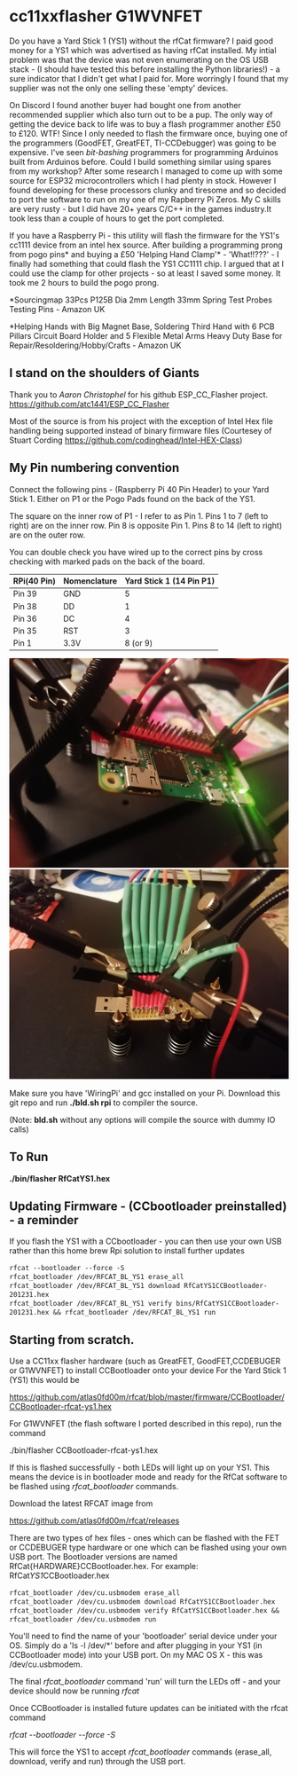 # cc11xxflasher G1WVNFET

Do you have a Yard Stick 1 (YS1) without the rfCat firmware? I paid good money for a YS1 which was advertised as having rfCat installed.
My intial problem was that the device was not even enumerating on the OS USB stack - (I should have tested this before installing the Python libraries!) - a sure
indicator that I didn't get what I paid for. More worringly I found that my supplier was not the only one selling these 'empty' devices. 

On Discord I found another buyer had bought one from another recommended supplier which also turn out to be a pup. The only way of getting the device back to life was to buy a flash programmer another £50 to £120. WTF! Since I only needed to flash the firmware once, buying one of the programmers (GoodFET, GreatFET, TI-CCDebugger) was going to be expensive. I've seen *bit-bashing* programmers for programming Arduinos built from Arduinos before. Could I build something similar using spares from my workshop? After some research I managed to come up with some source for ESP32 microcontrollers which I had plenty in stock. However I found developing for these processors clunky and tiresome and so decided to port the software to run on my one of my Rapberry Pi Zeros. My C skills are very rusty - but I did have 20+ years C/C++ in the games industry.It took less than a couple of hours to get the port completed.

If you have a Raspberry Pi - this utility will flash the firmware for the YS1's cc1111 device from an intel hex source.
After building a programming prong from pogo pins* and buying a £50 'Helping Hand Clamp'* - 'What!!???' - I finally had something that could flash the YS1 CC1111 chip.
I argued that at I could use the clamp for other projects - so at least I saved some money. It took me 2 hours to build the pogo prong. 

*Sourcingmap 33Pcs P125B Dia 2mm Length 33mm Spring Test Probes Testing Pins - Amazon UK

*Helping Hands with Big Magnet Base, Soldering Third Hand with 6 PCB Pillars Circuit Board Holder and 5 Flexible Metal Arms Heavy Duty Base for Repair/Resoldering/Hobby/Crafts - Amazon UK


I stand on the shoulders of Giants
---

Thank you to *Aaron Christophel* for his github ESP_CC_Flasher project. https://github.com/atc1441/ESP_CC_Flasher

Most of the source is from his project with the exception of Intel Hex file handling being supported instead of binary firmware files
(Courtesey of Stuart Cording https://github.com/codinghead/Intel-HEX-Class)

My Pin numbering convention
---
Connect the following pins  - (Raspberry Pi 40 Pin Header) to your Yard Stick 1. Either on P1 or the Pogo Pads found on the back of the YS1.

The square on the inner row of P1 - I refer to as Pin 1.  Pins 1 to 7 (left to right) are on the inner row.
Pin 8 is opposite Pin 1. Pins 8 to 14 (left to right) are on the outer row. 

You can double check you have wired up to the correct pins by cross checking with marked pads on the back of the board.



RPi(40 Pin)|Nomenclature| Yard Stick 1 (14 Pin P1) 
-------|-------|-----
Pin 39| GND	|5  
Pin 38| DD   |1
Pin 36| DC   |4
Pin 35| RST  |3
Pin 1|  3.3V |8 (or 9)

![Home brew pogo programming device with Pi Zero](/images/YS1_PiZero_Programmer.jpg)
![Home brew pogo programming device with Pi Zero](/images/YS1_Pogo_Pins_P1.jpg)


Make sure you have 'WiringPi' and gcc installed on your Pi. Download this git repo and run
**./bld.sh rpi** to compiler the source.

(Note: **bld.sh** without any options will compile the source with dummy IO calls)

To Run
---

**./bin/flasher RfCatYS1.hex**


Updating Firmware - (CCbootloader preinstalled) - a reminder
---
If you flash the YS1 with a CCbootloader - you can then use your own USB rather than this home brew Rpi solution to install further updates


````
rfcat --bootloader --force -S 
rfcat_bootloader /dev/RFCAT_BL_YS1 erase_all
rfcat_bootloader /dev/RFCAT_BL_YS1 download RfCatYS1CCBootloader-201231.hex
rfcat_bootloader /dev/RFCAT_BL_YS1 verify bins/RfCatYS1CCBootloader-201231.hex && rfcat_bootloader /dev/RFCAT_BL_YS1 run
````

Starting from scratch.
---

Use a CC11xx flasher hardware (such as GreatFET, GoodFET,CCDEBUGER or G1WVNFET) to install CCBootloader onto your device
For the Yard Stick 1 (YS1) this would be 

https://github.com/atlas0fd00m/rfcat/blob/master/firmware/CCBootloader/CCBootloader-rfcat-ys1.hex

For G1WVNFET (the flash software I ported described in this repo), run the command

./bin/flasher CCBootloader-rfcat-ys1.hex

If this is flashed successfully - both LEDs will light up on your YS1. This means the device is in bootloader mode
and ready for the RfCat software to be flashed using *rfcat_bootloader* commands.

Download the latest RFCAT image from 

https://github.com/atlas0fd00m/rfcat/releases

There are two types of hex files - ones which can be flashed with the FET or CCDEBUGER type hardware or one which
can be flashed using your own USB port. The Bootloader versions are named RfCat{HARDWARE}CCBootloader.hex.
For example: RfCat*YS1*CCBootloader.hex

````
rfcat_bootloader /dev/cu.usbmodem erase_all
rfcat_bootloader /dev/cu.usbmodem download RfCatYS1CCBootloader.hex
rfcat_bootloader /dev/cu.usbmodem verify RfCatYS1CCBootloader.hex && rfcat_bootloader /dev/cu.usbmodem run
````
You'll need to find the name of your 'bootloader' serial device under your OS. Simply do a 'ls -l /dev/\*' before and after 
plugging in your YS1 (in CCBootloader mode) into your USB port. On my MAC OS X - this was /dev/cu.usbmodem.


The final *rfcat_bootloader* command 'run' will turn the LEDs off - and your device should now be running *rfcat*


Once CCBootloader is installed future updates can be initiated with the rfcat command 

*rfcat --bootloader --force -S*

This will force the YS1 to accept *rfcat_bootloader* commands (erase_all, download, verify and run) through the USB port.

 
 

